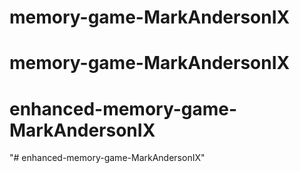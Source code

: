 # memory-game-MarkAndersonIX
# memory-game-MarkAndersonIX
# enhanced-memory-game-MarkAndersonIX
"# enhanced-memory-game-MarkAndersonIX" 
